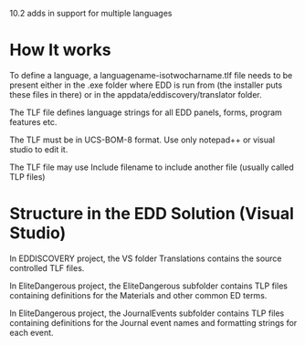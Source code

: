 10.2 adds in support for multiple languages

# How It works

To define a language, a languagename-isotwocharname.tlf file needs to be present either in the .exe folder where EDD is run from (the installer puts these files in there) or in the appdata/eddiscovery/translator folder.

The TLF file defines language strings for all EDD panels, forms, program features etc.

The TLF must be in UCS-BOM-8 format.  Use only notepad++ or visual studio to edit it.

The TLF file may use Include filename to include another file (usually called TLP files)

# Structure in the EDD Solution (Visual Studio)

In EDDISCOVERY project, the VS folder Translations contains the source controlled TLF files.  

In EliteDangerous project, the EliteDangerous subfolder contains TLP files containing definitions for the Materials and other common ED terms.

In EliteDangerous project, the JournalEvents subfolder contains TLP files containing definitions for the Journal event names and formatting strings for each event.




